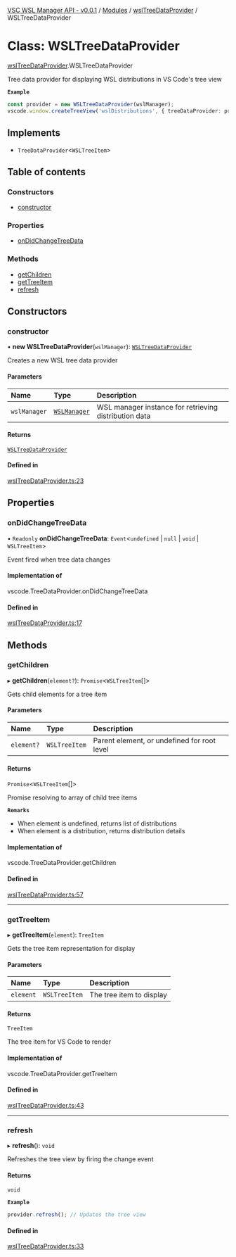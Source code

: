 [VSC WSL Manager API - v0.0.1](../README.md) / [Modules](../modules.md) / [wslTreeDataProvider](../modules/wslTreeDataProvider.md) / WSLTreeDataProvider

# Class: WSLTreeDataProvider

[wslTreeDataProvider](../modules/wslTreeDataProvider.md).WSLTreeDataProvider

Tree data provider for displaying WSL distributions in VS Code's tree view

**`Example`**

```typescript
const provider = new WSLTreeDataProvider(wslManager);
vscode.window.createTreeView('wslDistributions', { treeDataProvider: provider });
```

## Implements

- `TreeDataProvider`\<`WSLTreeItem`\>

## Table of contents

### Constructors

- [constructor](wslTreeDataProvider.WSLTreeDataProvider.md#constructor)

### Properties

- [onDidChangeTreeData](wslTreeDataProvider.WSLTreeDataProvider.md#ondidchangetreedata)

### Methods

- [getChildren](wslTreeDataProvider.WSLTreeDataProvider.md#getchildren)
- [getTreeItem](wslTreeDataProvider.WSLTreeDataProvider.md#gettreeitem)
- [refresh](wslTreeDataProvider.WSLTreeDataProvider.md#refresh)

## Constructors

### constructor

• **new WSLTreeDataProvider**(`wslManager`): [`WSLTreeDataProvider`](wslTreeDataProvider.WSLTreeDataProvider.md)

Creates a new WSL tree data provider

#### Parameters

| Name | Type | Description |
| :------ | :------ | :------ |
| `wslManager` | [`WSLManager`](wslManager.WSLManager.md) | WSL manager instance for retrieving distribution data |

#### Returns

[`WSLTreeDataProvider`](wslTreeDataProvider.WSLTreeDataProvider.md)

#### Defined in

[wslTreeDataProvider.ts:23](https://github.com/sirfifer/vsc-wsl-manager/blob/5b393991c30596f40151a253bb982478cb9feeb0/src/wslTreeDataProvider.ts#L23)

## Properties

### onDidChangeTreeData

• `Readonly` **onDidChangeTreeData**: `Event`\<`undefined` \| ``null`` \| `void` \| `WSLTreeItem`\>

Event fired when tree data changes

#### Implementation of

vscode.TreeDataProvider.onDidChangeTreeData

#### Defined in

[wslTreeDataProvider.ts:17](https://github.com/sirfifer/vsc-wsl-manager/blob/5b393991c30596f40151a253bb982478cb9feeb0/src/wslTreeDataProvider.ts#L17)

## Methods

### getChildren

▸ **getChildren**(`element?`): `Promise`\<`WSLTreeItem`[]\>

Gets child elements for a tree item

#### Parameters

| Name | Type | Description |
| :------ | :------ | :------ |
| `element?` | `WSLTreeItem` | Parent element, or undefined for root level |

#### Returns

`Promise`\<`WSLTreeItem`[]\>

Promise resolving to array of child tree items

**`Remarks`**

- When element is undefined, returns list of distributions
- When element is a distribution, returns distribution details

#### Implementation of

vscode.TreeDataProvider.getChildren

#### Defined in

[wslTreeDataProvider.ts:57](https://github.com/sirfifer/vsc-wsl-manager/blob/5b393991c30596f40151a253bb982478cb9feeb0/src/wslTreeDataProvider.ts#L57)

___

### getTreeItem

▸ **getTreeItem**(`element`): `TreeItem`

Gets the tree item representation for display

#### Parameters

| Name | Type | Description |
| :------ | :------ | :------ |
| `element` | `WSLTreeItem` | The tree item to display |

#### Returns

`TreeItem`

The tree item for VS Code to render

#### Implementation of

vscode.TreeDataProvider.getTreeItem

#### Defined in

[wslTreeDataProvider.ts:43](https://github.com/sirfifer/vsc-wsl-manager/blob/5b393991c30596f40151a253bb982478cb9feeb0/src/wslTreeDataProvider.ts#L43)

___

### refresh

▸ **refresh**(): `void`

Refreshes the tree view by firing the change event

#### Returns

`void`

**`Example`**

```typescript
provider.refresh(); // Updates the tree view
```

#### Defined in

[wslTreeDataProvider.ts:33](https://github.com/sirfifer/vsc-wsl-manager/blob/5b393991c30596f40151a253bb982478cb9feeb0/src/wslTreeDataProvider.ts#L33)
